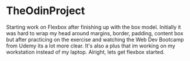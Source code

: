 # TheOdinProject


Starting work on Flexbox after finishing up with the box model. Initially it was hard to wrap my head around margins, border, padding, content box but after practicing on the exercise and watching the Web Dev Bootcamp from Udemy its a lot more clear. It's also a plus that im working on my workstation instead of my laptop. Alright, lets get flexbox started.